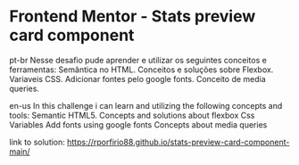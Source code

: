 # Frontend Mentor - Stats preview card component

pt-br
Nesse desafio pude aprender e utilizar os seguintes conceitos e ferramentas:
Semântica no HTML.
Conceitos e soluções sobre Flexbox.
Variaveis CSS.
Adicionar fontes pelo google fonts.
Conceito de media queries.

en-us
In this challenge i can learn and utilizing the following concepts and tools:
Semantic HTML5.
Concepts and solutions about flexbox
Css Variables
Add fonts using google fonts
Concepts about media queries

link to solution:
https://rporfirio88.github.io/stats-preview-card-component-main/



